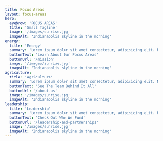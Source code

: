 ```yaml
---
title: Focus Areas
layout: focus-areas
hero:
  eyebrow: 'FOCUS AREAS'
  title: 'Small Tagline'
  image: '/images/sunrise.jpg'
  imageAlt: 'Indianapolis skyline in the morning'
energy:
  title: 'Energy'
  summary: 'Lorem ipsum dolor sit amet consectetur, adipisicing elit. Maxime repellendus inventore ducimus. Lorem ipsum dolor sit amet consectetur, adipisicing elit.'
  buttonText: 'Learn About Our Focus Areas'
  buttonUrl: '/mission'
  image: '/images/sunrise.jpg'
  imageAlt: 'Indianapolis skyline in the morning'
agriculture:
  title: 'Agriculture'
  summary: 'Lorem ipsum dolor sit amet consectetur, adipisicing elit. Maxime repellendus inventore ducimus. Lorem ipsum dolor sit amet consectetur, adipisicing elit.'
  buttonText: 'See The Team Behind It All'
  buttonUrl: '/about-us'
  image: '/images/sunrise.jpg'
  imageAlt: 'Indianapolis skyline in the morning'
leadership:
  title: 'Leadership'
  summary: 'Lorem ipsum dolor sit amet consectetur, adipisicing elit. Maxime repellendus inventore ducimus. Lorem ipsum dolor sit amet consectetur, adipisicing elit.'
  buttonText: 'Check Out Who We Fund'
  buttonUrl: '/leadership-and-partnerships'
  image: '/images/sunrise.jpg'
  imageAlt: 'Indianapolis skyline in the morning'
---
```

